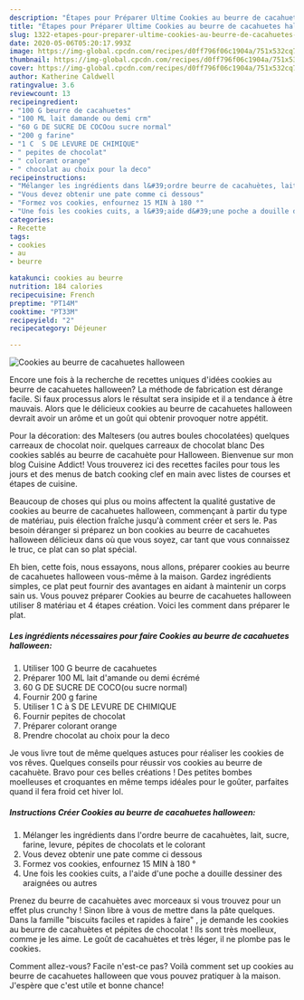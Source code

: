 ```yaml
---
description: "Étapes pour Préparer Ultime Cookies au beurre de cacahuetes halloween"
title: "Étapes pour Préparer Ultime Cookies au beurre de cacahuetes halloween"
slug: 1322-etapes-pour-preparer-ultime-cookies-au-beurre-de-cacahuetes-halloween
date: 2020-05-06T05:20:17.993Z
image: https://img-global.cpcdn.com/recipes/d0ff796f06c1904a/751x532cq70/cookies-au-beurre-de-cacahuetes-halloween-photo-principale-de-la-recette.jpg
thumbnail: https://img-global.cpcdn.com/recipes/d0ff796f06c1904a/751x532cq70/cookies-au-beurre-de-cacahuetes-halloween-photo-principale-de-la-recette.jpg
cover: https://img-global.cpcdn.com/recipes/d0ff796f06c1904a/751x532cq70/cookies-au-beurre-de-cacahuetes-halloween-photo-principale-de-la-recette.jpg
author: Katherine Caldwell
ratingvalue: 3.6
reviewcount: 13
recipeingredient:
- "100 G beurre de cacahuetes"
- "100 ML lait damande ou demi crm"
- "60 G DE SUCRE DE COCOou sucre normal"
- "200 g farine"
- "1 C  S DE LEVURE DE CHIMIQUE"
- " pepites de chocolat"
- " colorant orange"
- " chocolat au choix pour la deco"
recipeinstructions:
- "Mélanger les ingrédients dans l&#39;ordre beurre de cacahuètes, lait, sucre, farine, levure, pépites de chocolats et le colorant"
- "Vous devez obtenir une pate comme ci dessous"
- "Formez vos cookies, enfournez 15 MIN à 180 °"
- "Une fois les cookies cuits, a l&#39;aide d&#39;une poche a douille dessiner des araignées ou autres"
categories:
- Recette
tags:
- cookies
- au
- beurre

katakunci: cookies au beurre 
nutrition: 184 calories
recipecuisine: French
preptime: "PT14M"
cooktime: "PT33M"
recipeyield: "2"
recipecategory: Déjeuner

---
```



![Cookies au beurre de cacahuetes halloween](https://img-global.cpcdn.com/recipes/d0ff796f06c1904a/751x532cq70/cookies-au-beurre-de-cacahuetes-halloween-photo-principale-de-la-recette.jpg)

Encore une fois à la recherche de recettes uniques d'idées cookies au beurre de cacahuetes halloween? La méthode de fabrication est dérange facile. Si faux processus alors le résultat sera insipide et il a tendance à être mauvais. Alors que le délicieux cookies au beurre de cacahuetes halloween devrait avoir un arôme et un goût qui obtenir provoquer notre appétit.

Pour la décoration: des Maltesers (ou autres boules chocolatées) quelques carreaux de chocolat noir. quelques carreaux de chocolat blanc Des cookies sablés au beurre de cacahuète pour Halloween. Bienvenue sur mon blog Cuisine Addict! Vous trouverez ici des recettes faciles pour tous les jours et des menus de batch cooking clef en main avec listes de courses et étapes de cuisine.

Beaucoup de choses qui plus ou moins affectent la qualité gustative de cookies au beurre de cacahuetes halloween, commençant à partir du type de matériau, puis élection fraîche jusqu'à comment créer et sers le. Pas besoin déranger si préparez un bon cookies au beurre de cacahuetes halloween délicieux dans où que vous soyez, car tant que vous connaissez le truc, ce plat can so plat spécial.


Eh bien, cette fois, nous essayons, nous allons, préparer cookies au beurre de cacahuetes halloween vous-même à la maison. Gardez ingrédients simples, ce plat peut fournir des avantages en aidant à maintenir un corps sain us. Vous pouvez préparer Cookies au beurre de cacahuetes halloween utiliser 8 matériau et 4 étapes création. Voici les comment dans préparer le plat.

<!--inarticleads1-->

##### Les ingrédients nécessaires pour faire Cookies au beurre de cacahuetes halloween:

1. Utiliser 100 G beurre de cacahuetes
1. Préparer 100 ML lait d&#39;amande ou demi écrémé
1.  60 G DE SUCRE DE COCO(ou sucre normal)
1. Fournir 200 g farine
1. Utiliser 1 C à S DE LEVURE DE CHIMIQUE
1. Fournir  pepites de chocolat
1. Préparer  colorant orange
1. Prendre  chocolat au choix pour la deco


Je vous livre tout de même quelques astuces pour réaliser les cookies de vos rêves. Quelques conseils pour réussir vos cookies au beurre de cacahuète. Bravo pour ces belles créations ! Des petites bombes moelleuses et croquantes en même temps idéales pour le goûter, parfaites quand il fera froid cet hiver lol. 

<!--inarticleads2-->

##### Instructions Créer Cookies au beurre de cacahuetes halloween:

1. Mélanger les ingrédients dans l&#39;ordre beurre de cacahuètes, lait, sucre, farine, levure, pépites de chocolats et le colorant
1. Vous devez obtenir une pate comme ci dessous
1. Formez vos cookies, enfournez 15 MIN à 180 °
1. Une fois les cookies cuits, a l&#39;aide d&#39;une poche a douille dessiner des araignées ou autres


Prenez du beurre de cacahuètes avec morceaux si vous trouvez pour un effet plus crunchy ! Sinon libre à vous de mettre dans la pâte quelques. Dans la famille &#34;biscuits faciles et rapides à faire&#34; , je demande les cookies au beurre de cacahuètes et pépites de chocolat ! Ils sont très moelleux, comme je les aime. Le goût de cacahuètes et très léger, il ne plombe pas le cookies. 


Comment allez-vous? Facile n'est-ce pas? Voilà comment set up cookies au beurre de cacahuetes halloween que vous pouvez pratiquer à la maison. J'espère que c'est utile et bonne chance!
